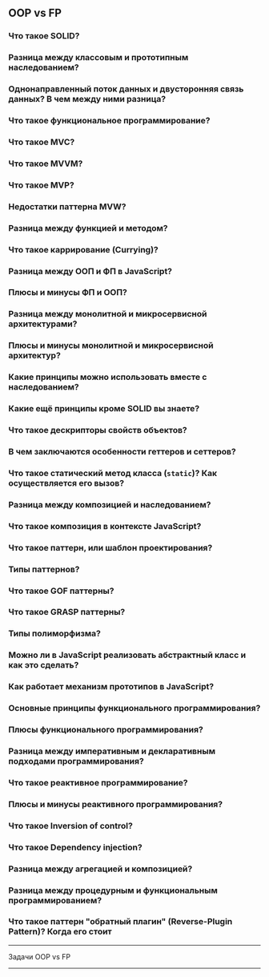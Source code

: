 ## OOP vs FP

### Что такое SOLID?
### Разница между классовым и прототипным наследованием?
### Однонаправленный поток данных и двусторонняя связь данных? В чем между ними разница?
### Что такое функциональное программирование?
### Что такое MVC?
### Что такое MVVM?
### Что такое MVP?
### Недостатки паттерна MVW?
### Разница между функцией и методом?
### Что такое каррирование (Currying)?
### Разница между ООП и ФП в JavaScript?
### Плюсы и минусы ФП и ООП?
### Разница между монолитной и микросервисной архитектурами?
### Плюсы и минусы монолитной и микросервисной архитектур?
### Какие принципы можно использовать вместе с наследованием?
### Какие ещё принципы кроме SOLID вы знаете?
### Что такое дескрипторы свойств объектов?
### В чем заключаются особенности геттеров и сеттеров?
### Что такое статический метод класса (`static`)? Как осуществляется его вызов?
### Разница между композицией и наследованием?
### Что такое композиция в контексте JavaScript?
### Что такое паттерн, или шаблон проектирования?
### Типы паттернов?
### Что такое GOF паттерны?
### Что такое GRASP паттерны?
### Типы полиморфизма?
### Можно ли в JavaScript реализовать абстрактный класс и как это сделать?
### Как работает механизм прототипов в JavaScript?
### Основные принципы функционального программирования?
### Плюсы функционального программирования?
### Разница между императивным и декларативным подходами программирования?
### Что такое реактивное программирование?
### Плюсы и минусы реактивного программирования?
### Что такое Inversion of control?
### Что такое Dependency injection?
### Разница между агрегацией и композицией?
### Разница между процедурным и функциональным программированием?
### Что такое паттерн "обратный плагин" (Reverse-Plugin Pattern)? Когда его стоит

---

Задачи OOP vs FP

---
